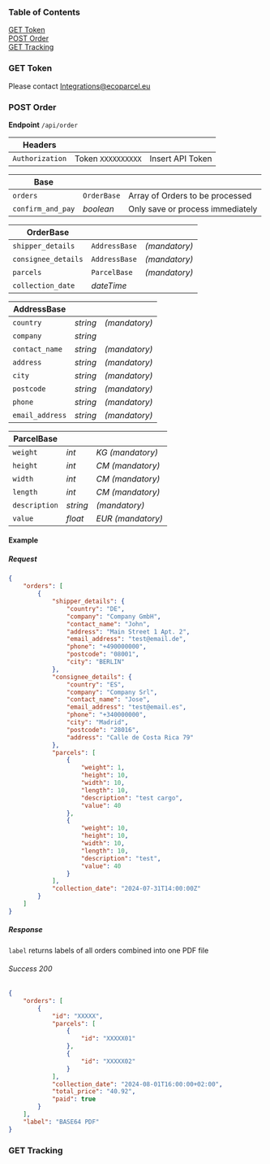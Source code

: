 ### Table of Contents  
[GET Token](#get-token)  
[POST Order](#post-order)  
[GET Tracking](#get-tracking)  

### GET Token
Please contact Integrations@ecoparcel.eu

### POST Order
**Endpoint** `/api/order`

|Headers|||
|-|-|-|
|`Authorization`| Token `XXXXXXXXXX` | Insert API Token |

|Base|||
|-|-|-|
|`orders`| `OrderBase` | Array of Orders to be processed |
|`confirm_and_pay`| *boolean* | Only save or process immediately |

|OrderBase|||
|-|-|-|
|`shipper_details`| `AddressBase` |  *(mandatory)* |
|`consignee_details`| `AddressBase` | *(mandatory)* |
|`parcels`| `ParcelBase` | *(mandatory)* |
|`collection_date`| *dateTime* 


|AddressBase|||
|-|-|-|
|`country`| *string* | *(mandatory)* |
|`company`| *string* | |
|`contact_name`| *string* | *(mandatory)* |
|`address`| *string* | *(mandatory)* |
|`city`| *string* | *(mandatory)* |
|`postcode`| *string* | *(mandatory)* |
|`phone`| *string* | *(mandatory)* |
|`email_address`| *string* | *(mandatory)* |


|ParcelBase|||
|-|-|-|
|`weight`| *int* | *KG* *(mandatory)* |
|`height`| *int* | *CM* *(mandatory)* |
|`width`| *int* | *CM* *(mandatory)* |
|`length`| *int* | *CM* *(mandatory)* |
|`description`| *string* | *(mandatory)* |
|`value`| *float* | *EUR* *(mandatory)* |


#### Example
##### Request
```json
{
    "orders": [
        {
            "shipper_details": {
                "country": "DE",
                "company": "Company GmbH",
                "contact_name": "John",
                "address": "Main Street 1 Apt. 2",
                "email_address": "test@email.de",
                "phone": "+490000000",
                "postcode": "08001",
                "city": "BERLIN"
            },
            "consignee_details": {
                "country": "ES",
                "company": "Company Srl",
                "contact_name": "Jose",
                "email_address": "test@email.es",
                "phone": "+340000000",
                "city": "Madrid",
                "postcode": "28016",
                "address": "Calle de Costa Rica 79"
            },
            "parcels": [
                {
                    "weight": 1,
                    "height": 10,
                    "width": 10,
                    "length": 10,
                    "description": "test cargo",
                    "value": 40
                },
                {
                    "weight": 10,
                    "height": 10,
                    "width": 10,
                    "length": 10,
                    "description": "test",
                    "value": 40
                }
            ],
            "collection_date": "2024-07-31T14:00:00Z"
        }
    ]
}
```

##### Response
`label` returns labels of all orders combined into one PDF file

###### Success 200
```json
{
    "orders": [
        {
            "id": "XXXXX",
            "parcels": [
                {
                    "id": "XXXXX01"
                },
                {
                    "id": "XXXXX02"
                }
            ],
            "collection_date": "2024-08-01T16:00:00+02:00",
            "total_price": "40.92",
            "paid": true
        }
    ],
    "label": "BASE64 PDF"
}
```

### GET Tracking
